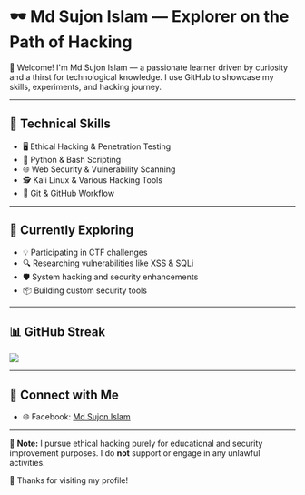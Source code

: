 # 🕶️ Md Sujon Islam — Explorer on the Path of Hacking

👋 Welcome! I'm Md Sujon Islam — a passionate learner driven by curiosity and a thirst for technological knowledge. I use GitHub to showcase my skills, experiments, and hacking journey.

---

## 🔐 Technical Skills

- 🖥️ Ethical Hacking & Penetration Testing  
- 🧠 Python & Bash Scripting  
- 🌐 Web Security & Vulnerability Scanning  
- 🕵️ Kali Linux & Various Hacking Tools  
- 💾 Git & GitHub Workflow

---

## 🚧 Currently Exploring

- 💡 Participating in CTF challenges  
- 🔍 Researching vulnerabilities like XSS & SQLi  
- 🛡️ System hacking and security enhancements  
- 📦 Building custom security tools

---

## 📊 GitHub Streak

<img src="https://streak-stats.demolab.com?user=Md-sujon-islam&theme=github-dark&short_numbers=true"/>

---

## 📌 Connect with Me

- 🌐 Facebook: [Md Sujon Islam](https://www.facebook.com/md.sujon.islam.611465)

---

🚨 **Note:** I pursue ethical hacking purely for educational and security improvement purposes. I do **not** support or engage in any unlawful activities.

🙏 Thanks for visiting my profile!
